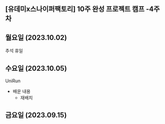 ## [유데미x스나이퍼팩토리] 10주 완성 프로젝트 캠프 -4주차

## 월요일  (2023.10.02)
추석 휴일
## 수요일 (2023.10.05)
UniRun
* 배운 내용
  * 재배치
## 금요일 (2023.09.15)
